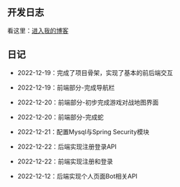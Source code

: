 ## 开发日志

看这里：[进入我的博客](http://adguy.top/categories/%E5%B7%A5%E7%A8%8B/Springboot/kob/)

## 日记

- 2022-12-19：完成了项目骨架，实现了基本的前后端交互

- 2022-12-19：前端部分-完成导航栏

- 2022-12-20：前端部分-初步完成游戏对战地图界面

- 2022-12-20：前端部分-完成蛇

- 2022-12-21：配置Mysql与Spring Security模块

- 2022-12-22：后端实现注册登录API

- 2022-12-22：前端实现注册和登录

- 2022-12-12：后端实现个人页面Bot相关API
